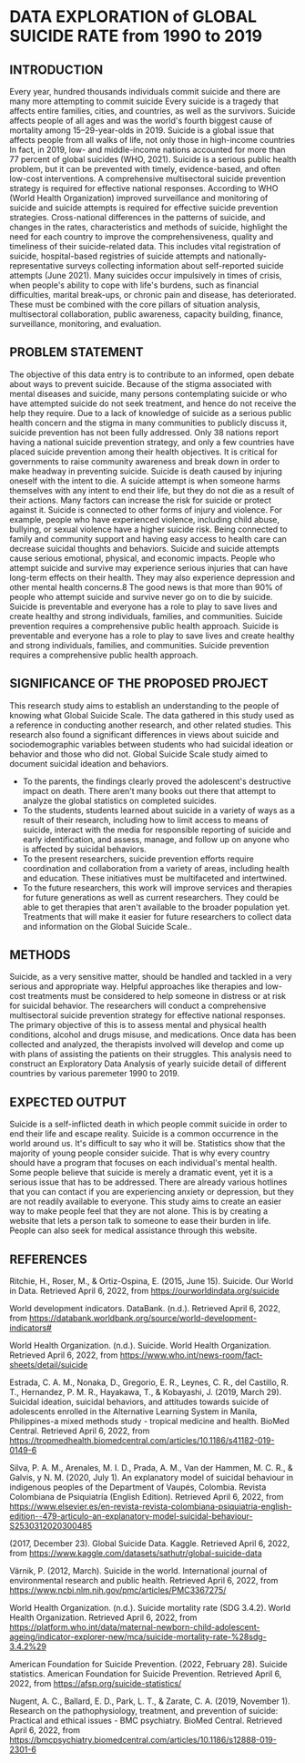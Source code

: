 # DATA EXPLORATION of GLOBAL SUICIDE RATE from 1990 to 2019
## INTRODUCTION
Every year, hundred thousands individuals commit suicide and there are many more attempting to commit suicide Every suicide is a tragedy that affects entire families, cities, and countries, as well as the survivors. Suicide affects people of all ages and was the world's fourth biggest cause of mortality among 15–29-year-olds in 2019. Suicide is a global issue that affects people from all walks of life, not only those in high-income countries In fact, in 2019, low- and middle-income nations accounted for more than 77 percent of global suicides (WHO, 2021). Suicide is a serious public health problem, but it can be prevented with timely, evidence-based, and often low-cost interventions. A comprehensive multisectoral suicide prevention strategy is required for effective national responses. According to WHO (World Health Organization) improved surveillance and monitoring of suicide and suicide attempts is required for effective suicide prevention strategies. Cross-national differences in the patterns of suicide, and changes in the rates, characteristics and methods of suicide, highlight the need for each country to improve the comprehensiveness, quality and timeliness of their suicide-related data. This includes vital registration of suicide, hospital-based registries of suicide attempts and nationally-representative surveys collecting information about self-reported suicide attempts (June 2021). Many suicides occur impulsively in times of crisis, when people's ability to cope with life's burdens, such as financial difficulties, marital break-ups, or chronic pain and disease, has deteriorated. These must be combined with the core pillars of situation analysis, multisectoral collaboration, public awareness, capacity building, finance, surveillance, monitoring, and evaluation.
## PROBLEM STATEMENT
The objective of this data entry is to contribute to an informed, open debate about ways to prevent suicide. Because of the stigma associated with mental diseases and suicide, many persons contemplating suicide or who have attempted suicide do not seek treatment, and hence do not receive the help they require. Due to a lack of knowledge of suicide as a serious public health concern and the stigma in many communities to publicly discuss it, suicide prevention has not been fully addressed. Only 38 nations report having a national suicide prevention strategy, and only a few countries have placed suicide prevention among their health objectives. It is critical for governments to raise community awareness and break down in order to make headway in preventing suicide. Suicide is death caused by injuring oneself with the intent to die. A suicide attempt is when someone harms themselves with any intent to end their life, but they do not die as a result of their actions. Many factors can increase the risk for suicide or protect against it. Suicide is connected to other forms of injury and violence. For example, people who have experienced violence, including child abuse, bullying, or sexual violence have a higher suicide risk. Being connected to family and community support and having easy access to health care can decrease suicidal thoughts and behaviors. Suicide and suicide attempts cause serious emotional, physical, and economic impacts. People who attempt suicide and survive may experience serious injuries that can have long-term effects on their health. They may also experience depression and other mental health concerns.8 The good news is that more than 90% of people who attempt suicide and survive never go on to die by suicide. Suicide is preventable and everyone has a role to play to save lives and create healthy and strong individuals, families, and communities. Suicide prevention requires a comprehensive public health approach. Suicide is preventable and everyone has a role to play to save lives and create healthy and strong individuals, families, and communities. Suicide prevention requires a comprehensive public health approach.
## SIGNIFICANCE OF THE PROPOSED PROJECT
This research study aims to establish an understanding to the people of knowing what Global Suicide Scale. The data gathered in this study used as a reference in conducting another research, and other related studies. 	This research also found a significant differences in views about suicide and sociodemographic variables between students who had suicidal ideation or behavior and those who did not. Global Suicide Scale study aimed to document suicidal ideation and behaviors. 
- To the parents, the findings clearly proved the adolescent's destructive impact on death. There aren't many books out there that attempt to analyze the global statistics on completed suicides.  
- To the students, students learned about suicide in a variety of ways as a result of their research, including how to limit access to means of suicide, interact with the media for responsible reporting of suicide and early identification, and assess, manage, and follow up on anyone who is affected by suicidal behaviors. 
- To the present researchers, suicide prevention efforts require coordination and collaboration from a variety of areas, including health and education. These initiatives must be multifaceted and intertwined. 
- To the future researchers, this work will improve services and therapies for future generations as well as current researchers. They could be able to get therapies that aren't available to the broader population yet. Treatments that will make it easier for future researchers to collect data and information on the Global Suicide Scale..
## METHODS
Suicide, as a very sensitive matter, should be handled and tackled in a very serious and appropriate way. Helpful approaches like therapies and low-cost treatments must be considered to help someone in distress or at risk for suicidal behavior. The researchers will conduct a comprehensive multisectoral suicide prevention strategy for effective national responses. The primary objective of this is to assess mental and physical health conditions, alcohol and drugs misuse, and medications. Once data has been collected and analyzed, the therapists involved will develop and come up with plans of assisting the patients on their struggles. This analysis need to construct an Exploratory Data Analysis of yearly suicide detail of different countries by various paremeter 1990 to 2019. 

## EXPECTED OUTPUT 
Suicide is a self-inflicted death in which people commit suicide in order to end their life and escape reality. Suicide is a common occurrence in the world around us. It's difficult to say who it will be. Statistics show that the majority of young people consider suicide. That is why every country should have a program that focuses on each individual's mental health. Some people believe that suicide is merely a dramatic event, yet it is a serious issue that has to be addressed. There are already various hotlines that you can contact if you are experiencing anxiety or depression, but they are not readily available to everyone. This study aims to create an easier way to make people feel that they are not alone. This is by creating a website that lets a person talk to someone to ease their burden in life. People can also seek for medical assistance through this website.

## REFERENCES
Ritchie, H., Roser, M., &amp; Ortiz-Ospina, E. (2015, June 15). Suicide. Our World in Data. Retrieved April 6, 2022, from https://ourworldindata.org/suicide

World development indicators. DataBank. (n.d.). Retrieved April 6, 2022, from https://databank.worldbank.org/source/world-development-indicators# 

World Health Organization. (n.d.). Suicide. World Health Organization. Retrieved April 6, 2022, from https://www.who.int/news-room/fact-sheets/detail/suicide 

Estrada, C. A. M., Nonaka, D., Gregorio, E. R., Leynes, C. R., del Castillo, R. T., Hernandez, P. M. R., Hayakawa, T., &amp; Kobayashi, J. (2019, March 29). Suicidal ideation, suicidal behaviors, and attitudes towards suicide of adolescents enrolled in the Alternative Learning System in Manila, Philippines-a mixed methods study - tropical medicine and health. BioMed Central. Retrieved April 6, 2022, from https://tropmedhealth.biomedcentral.com/articles/10.1186/s41182-019-0149-6 

Silva, P. A. M., Arenales, M. I. D., Prada, A. M., Van der Hammen, M. C. R., &amp; Galvis, y N. M. (2020, July 1). An explanatory model of suicidal behaviour in indigenous peoples of the Department of Vaupés, Colombia. Revista Colombiana de Psiquiatría (English Edition). Retrieved April 6, 2022, from https://www.elsevier.es/en-revista-revista-colombiana-psiquiatria-english-edition--479-articulo-an-explanatory-model-suicidal-behaviour-S2530312020300485

(2017, December 23). Global Suicide Data. Kaggle. Retrieved April 6, 2022, from https://www.kaggle.com/datasets/sathutr/global-suicide-data 

Värnik, P. (2012, March). Suicide in the world. International journal of environmental research and public health. Retrieved April 6, 2022, from https://www.ncbi.nlm.nih.gov/pmc/articles/PMC3367275/ 

World Health Organization. (n.d.). Suicide mortality rate (SDG 3.4.2). World Health Organization. Retrieved April 6, 2022, from https://platform.who.int/data/maternal-newborn-child-adolescent-ageing/indicator-explorer-new/mca/suicide-mortality-rate-%28sdg-3.4.2%29 

American Foundation for Suicide Prevention. (2022, February 28). Suicide statistics. American Foundation for Suicide Prevention. Retrieved April 6, 2022, from https://afsp.org/suicide-statistics/ 

Nugent, A. C., Ballard, E. D., Park, L. T., &amp; Zarate, C. A. (2019, November 1). Research on the pathophysiology, treatment, and prevention of suicide: Practical and ethical issues - BMC psychiatry. BioMed Central. Retrieved April 6, 2022, from https://bmcpsychiatry.biomedcentral.com/articles/10.1186/s12888-019-2301-6 
